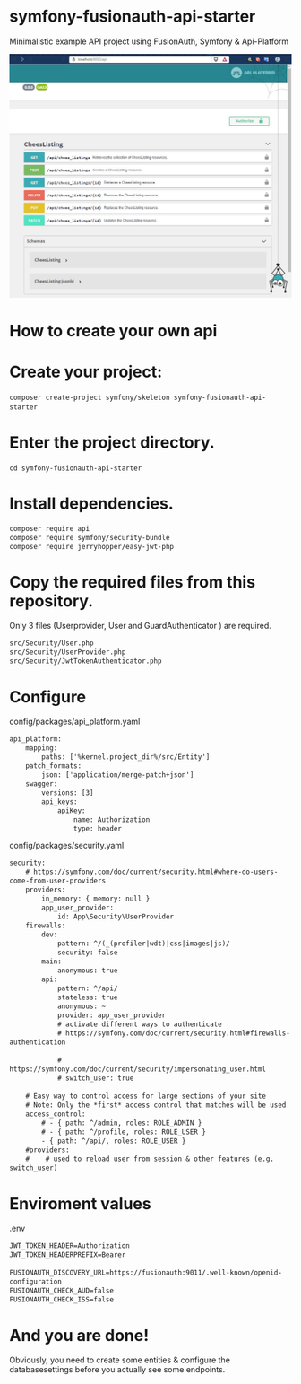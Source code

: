# symfony-fusionauth-api-starter
Minimalistic example API project using FusionAuth, Symfony &amp; Api-Platform

![Screenshot](api.jpg)


# How to create your own api


# Create your project:

```composer create-project symfony/skeleton symfony-fusionauth-api-starter```


# Enter the project directory.

```cd symfony-fusionauth-api-starter```

# Install dependencies.

```
composer require api
composer require symfony/security-bundle
composer require jerryhopper/easy-jwt-php
```


# Copy the required files from this repository.

Only 3 files (Userprovider, User and GuardAuthenticator ) are required. 

```
src/Security/User.php
src/Security/UserProvider.php
src/Security/JwtTokenAuthenticator.php
```

# Configure 


config/packages/api_platform.yaml
```
api_platform:
    mapping:
        paths: ['%kernel.project_dir%/src/Entity']
    patch_formats:
        json: ['application/merge-patch+json']
    swagger:
        versions: [3]
        api_keys:
            apiKey:
                name: Authorization
                type: header
```

config/packages/security.yaml
```
security:
    # https://symfony.com/doc/current/security.html#where-do-users-come-from-user-providers
    providers:
        in_memory: { memory: null }
        app_user_provider:
            id: App\Security\UserProvider
    firewalls:
        dev:
            pattern: ^/(_(profiler|wdt)|css|images|js)/
            security: false
        main:
            anonymous: true
        api:
            pattern: ^/api/
            stateless: true
            anonymous: ~
            provider: app_user_provider
            # activate different ways to authenticate
            # https://symfony.com/doc/current/security.html#firewalls-authentication

            # https://symfony.com/doc/current/security/impersonating_user.html
            # switch_user: true

    # Easy way to control access for large sections of your site
    # Note: Only the *first* access control that matches will be used
    access_control:
        # - { path: ^/admin, roles: ROLE_ADMIN }
        # - { path: ^/profile, roles: ROLE_USER }
        - { path: ^/api/, roles: ROLE_USER }
    #providers:
    #    # used to reload user from session & other features (e.g. switch_user)

```

# Enviroment values

.env

```
JWT_TOKEN_HEADER=Authorization
JWT_TOKEN_HEADERPREFIX=Bearer

FUSIONAUTH_DISCOVERY_URL=https://fusionauth:9011/.well-known/openid-configuration
FUSIONAUTH_CHECK_AUD=false
FUSIONAUTH_CHECK_ISS=false

```


# And you are done!

Obviously, you need to create some entities & configure the databasesettings before you actually see some endpoints.

